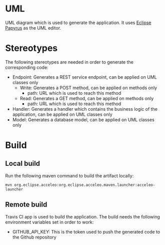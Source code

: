 # UML
UML diagram which is used to generate the application. It uses [Eclipse Papyrus](https://www.eclipse.org/papyrus/) as the UML editor.

# Stereotypes
The following stereotypes are needed in order to generate the corresponding code:
* Endpoint: Generates a REST service endpoint, can be applied on UML classes only
    * Write: Generates a POST method, can be applied on methods only
      * path: URL which is used to reach this method
    * Read: Generates a GET method, can be applied on methods only
      * path: URL which is used to reach this method
* Handler: Generates a handler which contains the business logic of the application, can be applied on UML classes only
* Model: Generates a database model, can be applied on UML classes only

# Build
## Local build
Run the following maven command to build the artifact locally:

```
mvn org.eclipse.acceleo:org.eclipse.acceleo.maven.launcher:acceleo-launcher
```

## Remote build
Travis CI app is used to build the application. The build needs the following environment variables set in order to work:
* GITHUB_API_KEY: This is the token used to push the generated code to the Github repository